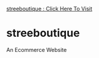 [streeboutique : Click Here To Visit](https://streeboutique.pythonanywhere.com/)
# streeboutique
 An Ecommerce Website
